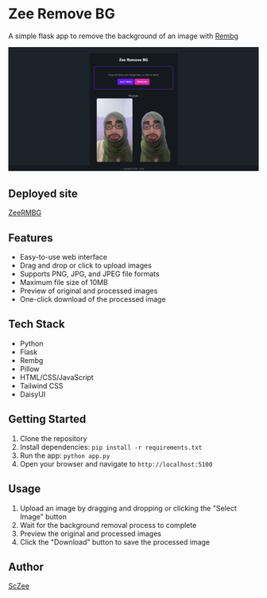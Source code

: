 # Zee Remove BG
A simple flask app to remove the background of an image with [Rembg](https://github.com/danielgatis/rembg)
<p align="center">
  <img src="https://raw.githubusercontent.com/Schutz3/assestProject/refs/heads/main/img/Zee-Rmbg.png" alt="Zee Remove BG Preview">
</p>

## Deployed site

[ZeeRMBG](https://bg.scz.my.id/)

## Features

- Easy-to-use web interface
- Drag and drop or click to upload images
- Supports PNG, JPG, and JPEG file formats
- Maximum file size of 10MB
- Preview of original and processed images
- One-click download of the processed image

## Tech Stack

- Python
- Flask
- Rembg
- Pillow
- HTML/CSS/JavaScript
- Tailwind CSS
- DaisyUI

## Getting Started

1. Clone the repository
2. Install dependencies: `pip install -r requirements.txt`
3. Run the app: `python app.py`
4. Open your browser and navigate to `http://localhost:5100`

## Usage

1. Upload an image by dragging and dropping or clicking the "Select Image" button
2. Wait for the background removal process to complete
3. Preview the original and processed images
4. Click the "Download" button to save the processed image

## Author

[ScZee](https://scz.my.id/)